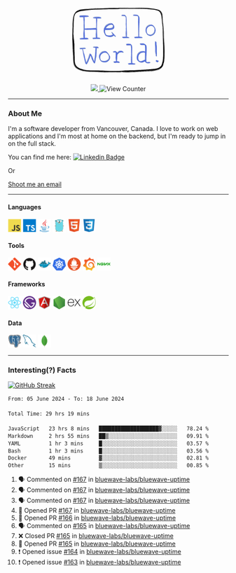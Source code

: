 <div align="center">
    <img src="./img/hello_world.webp" height="200px" width="">
    <div>
        <a href="https://www.linkedin.com/in/ajhollid">
            <img src="https://img.shields.io/badge/LinkedIn-blue"/>
        </a>
        <img src="https://komarev.com/ghpvc/?username=ajhollid&color=yellow" alt="View Counter">
    </div>
</div>

---

### About Me

I'm a software developer from Vancouver, Canada. I love to work on web applications and I'm most at home on the backend, but I'm ready to jump in on the full stack.

You can find me here: [![Linkedin Badge](https://img.shields.io/badge/-ajhollid-blue?style=flat&logo=Linkedin&logoColor=white)](https://www.linkedin.com/in/ajhollid)

Or

[Shoot me an email](mailto:ajhollid@gmail.com)

---

#### Languages

<div>
    <img src="./img/devicons/javascript-original.svg" width=30 height=30 alt="JavaScript">
    <img src="/img/devicons/typescript-original.svg" width=30 height=30 alt="TypeScript">
    <img src="./img/devicons/java-original.svg" width=30 height=30 alt="Java">
    <img src="./img/devicons/go-original.svg" width=30 height=30 alt="Golang">
    <img src="./img/devicons/html5-original.svg" width=30 height=30 alt="HTML 5">
    <img src="./img/devicons/css3-original.svg" width=30 height=30 alt="CSS 3">
</div>

#### Tools

<div>
    <img src="./img/devicons/git-original.svg" width=30 height=30 alt="Git">
    <img src="./img/devicons/github-original.svg" width=30 height=30 alt="Github">
    <img src="./img/devicons/docker-original.svg" width=30 
    height=30 alt="Docker">
    <img src="./img/devicons/kubernetes-original.svg" width=30 height=30 alt="K8">
    <img src="./img/devicons/prometheus-original.svg" width=30 height=30 alt="Prometheus">
    <img src="./img/devicons/grafana-original.svg" width=30 height=30 alt="Grafana">
    <img src="./img/devicons/nginx-original.svg" width=30 height=30 alt="Nginx">
</div>

#### Frameworks

<div>
    <img src="./img/devicons/react-original.svg" width=30 height=30 alt="React">
    <img src="./img/devicons/gatsby-original.svg" width=30 height=30 alt="Gatsby">
    <img src="./img/devicons/angularjs-original.svg" width=30 height=30 alt="AngularJS">
    <img src="./img/devicons/nodejs-original.svg" width=30 height=30 alt="NodeJS">
    <img src="./img/devicons/express-original.svg" width=30 height=30 alt="Express">
    <img src="./img/devicons/spring-original.svg" width=30 height=30 alt="Spring">
</div>

#### Data

<div>
    <img src="./img/devicons/postgresql-original.svg" width=30 height=30 alt="Postgresql">
    <img src="./img/devicons/mysql-original.svg" width=30 height=30 alt="Mysql">
    <img src="./img/devicons/mongodb-original.svg" width=30 height=30 alt="MongoDB">
</div>

---

### Interesting(?) Facts

[![GitHub Streak](http://github-readme-streak-stats.herokuapp.com?user=ajhollid)](https://git.io/streak-stats)

 <!--START_SECTION:waka-->

```txt
From: 05 June 2024 - To: 18 June 2024

Total Time: 29 hrs 19 mins

JavaScript   23 hrs 8 mins   ███████████████████▓░░░░░   78.24 %
Markdown     2 hrs 55 mins   ██▒░░░░░░░░░░░░░░░░░░░░░░   09.91 %
YAML         1 hr 3 mins     █░░░░░░░░░░░░░░░░░░░░░░░░   03.57 %
Bash         1 hr 3 mins     █░░░░░░░░░░░░░░░░░░░░░░░░   03.56 %
Docker       49 mins         ▓░░░░░░░░░░░░░░░░░░░░░░░░   02.81 %
Other        15 mins         ▒░░░░░░░░░░░░░░░░░░░░░░░░   00.85 %
```

<!--END_SECTION:waka-->


<!--START_SECTION:activity-->
1. 🗣 Commented on [#167](https://github.com/bluewave-labs/bluewave-uptime/pull/167#issuecomment-2181638003) in [bluewave-labs/bluewave-uptime](https://github.com/bluewave-labs/bluewave-uptime)
2. 🗣 Commented on [#167](https://github.com/bluewave-labs/bluewave-uptime/pull/167#issuecomment-2181636393) in [bluewave-labs/bluewave-uptime](https://github.com/bluewave-labs/bluewave-uptime)
3. 🗣 Commented on [#167](https://github.com/bluewave-labs/bluewave-uptime/pull/167#issuecomment-2181602738) in [bluewave-labs/bluewave-uptime](https://github.com/bluewave-labs/bluewave-uptime)
4. 💪 Opened PR [#167](https://github.com/bluewave-labs/bluewave-uptime/pull/167) in [bluewave-labs/bluewave-uptime](https://github.com/bluewave-labs/bluewave-uptime)
5. 💪 Opened PR [#166](https://github.com/bluewave-labs/bluewave-uptime/pull/166) in [bluewave-labs/bluewave-uptime](https://github.com/bluewave-labs/bluewave-uptime)
6. 🗣 Commented on [#165](https://github.com/bluewave-labs/bluewave-uptime/pull/165#issuecomment-2181533182) in [bluewave-labs/bluewave-uptime](https://github.com/bluewave-labs/bluewave-uptime)
7. ❌ Closed PR [#165](https://github.com/bluewave-labs/bluewave-uptime/pull/165) in [bluewave-labs/bluewave-uptime](https://github.com/bluewave-labs/bluewave-uptime)
8. 💪 Opened PR [#165](https://github.com/bluewave-labs/bluewave-uptime/pull/165) in [bluewave-labs/bluewave-uptime](https://github.com/bluewave-labs/bluewave-uptime)
9. ❗ Opened issue [#164](https://github.com/bluewave-labs/bluewave-uptime/issues/164) in [bluewave-labs/bluewave-uptime](https://github.com/bluewave-labs/bluewave-uptime)
10. ❗ Opened issue [#163](https://github.com/bluewave-labs/bluewave-uptime/issues/163) in [bluewave-labs/bluewave-uptime](https://github.com/bluewave-labs/bluewave-uptime)
<!--END_SECTION:activity-->

